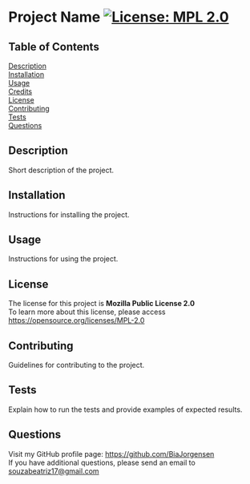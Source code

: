 # Project Name [![License: MPL 2.0](https://img.shields.io/badge/License-MPL_2.0-brightgreen.svg)](https://opensource.org/licenses/MPL-2.0)
  ## Table of Contents
  [Description](#description)<br>
  [Installation](#installation)<br>
  [Usage](#usage)<br>
  [Credits](#credits)<br>
  [License](#license)<br>
  [Contributing](#contributing)<br>
  [Tests](#tests)<br>
  [Questions](#questions)<br>
  ## Description
  Short description of the project.
  ## Installation
  Instructions for installing the project.
  ## Usage
  Instructions for using the project.
  ## License
  The license for this project is **Mozilla Public License 2.0**<br>
  To learn more about this license, please access https://opensource.org/licenses/MPL-2.0

  ## Contributing
  Guidelines for contributing to the project.
  ## Tests
  Explain how to run the tests and provide examples of expected results.
  ## Questions
  Visit my GitHub profile page: https://github.com/BiaJorgensen<br>
  If you have additional questions, please send an email to souzabeatriz17@gmail.com
